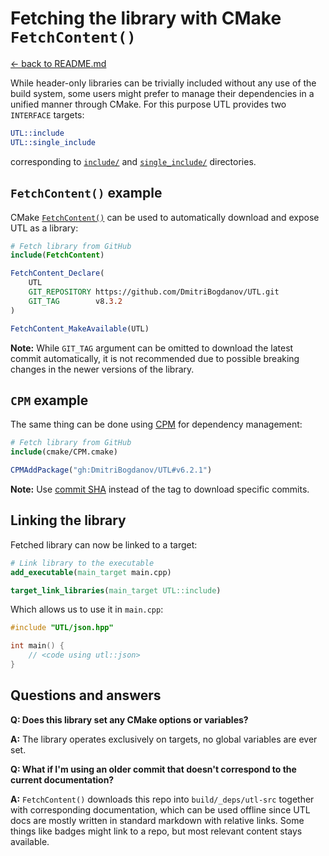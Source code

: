 # Fetching the library with CMake `FetchContent()`

[<- back to README.md](..)

While header-only libraries can be trivially included without any use of the build system, some users might prefer to manage their dependencies in a unified manner through CMake. For this purpose UTL provides two `INTERFACE` targets:

```cmake
UTL::include
UTL::single_include
```

corresponding to [`include/`](../include) and [`single_include/`](../single_include) directories.

## `FetchContent()` example

CMake [`FetchContent()`](https://cmake.org/cmake/help/latest/module/FetchContent.html) can be used to automatically download and expose UTL as a library:

```cmake
# Fetch library from GitHub
include(FetchContent)

FetchContent_Declare(
    UTL
    GIT_REPOSITORY https://github.com/DmitriBogdanov/UTL.git
    GIT_TAG        v8.3.2
)

FetchContent_MakeAvailable(UTL)
```

**Note:** While `GIT_TAG` argument can be omitted to download the latest commit automatically, it is not recommended due to possible breaking changes in the newer versions of the library.

## `CPM` example

The same thing can be done using [CPM](https://github.com/cpm-cmake/CPM.cmake) for dependency management:

```cmake
# Fetch library from GitHub
include(cmake/CPM.cmake)

CPMAddPackage("gh:DmitriBogdanov/UTL#v6.2.1")
```

**Note:** Use [commit SHA](https://github.com/DmitriBogdanov/UTL/commits/master/) instead of the tag to download specific commits.

## Linking the library

Fetched library can now be linked to a target:

```cmake
# Link library to the executable
add_executable(main_target main.cpp)

target_link_libraries(main_target UTL::include)
```

Which allows us to use it in `main.cpp`:

```cpp
#include "UTL/json.hpp"

int main() {
    // <code using utl::json>
}
```

## Questions and answers

**Q: Does this library set any CMake options or variables?**

**A:** The library operates exclusively on targets, no global variables are ever set.

**Q: What if I'm using an older commit that doesn't correspond to the current documentation?**

**A:** `FetchContent()` downloads this repo into `build/_deps/utl-src` together with corresponding documentation, which can be used offline since UTL docs are mostly written in standard markdown with relative links. Some things like badges might link to a repo, but most relevant content stays available.
